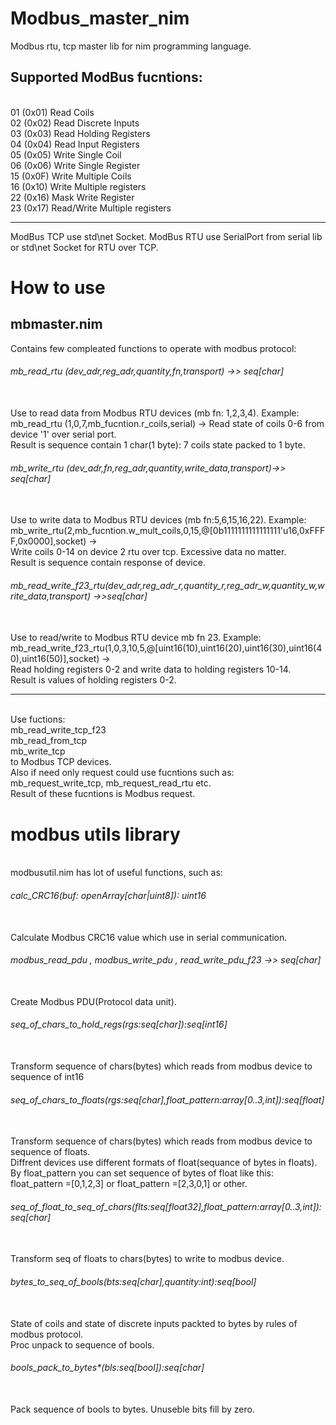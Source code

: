 # Modbus_master_nim
Modbus rtu, tcp master lib for nim programming language.
## Supported ModBus fucntions: 
<br>                                01 (0x01) Read Coils
<br>                           02 (0x02) Read Discrete Inputs
<br>                           03 (0x03) Read Holding Registers
<br>                           04 (0x04) Read Input Registers
<br>                           05 (0x05) Write Single Coil
<br>                            06 (0x06) Write Single Register
<br>                            15 (0x0F) Write Multiple Coils
<br>                            16 (0x10) Write Multiple registers
<br>                            22 (0x16) Mask Write Register
<br>                            23 (0x17) Read/Write Multiple registers
<br>
***
ModBus TCP use std\net Socket. ModBus RTU use SerialPort from serial lib or std\net Socket for RTU over TCP.
# How to use
## mbmaster.nim
Contains few compleated functions to operate with modbus protocol:
###### mb_read_rtu (dev_adr,reg_adr,quantity,fn,transport) ->> seq[char]
<br> Use to read data from Modbus RTU devices (mb fn: 1,2,3,4). Example:
<br> mb_read_rtu (1,0,7,mb_fucntion.r_coils,serial) -> Read state of coils 0-6 from device '1' over serial port.
<br> Result is sequence contain 1 char(1 byte): 7 coils state packed to 1 byte.
###### mb_write_rtu (dev_adr,fn,reg_adr,quantity,write_data,transport)->> seq[char]
<br> Use to write data to Modbus RTU devices (mb fn:5,6,15,16,22). Example:
<br> mb_write_rtu(2,mb_fucntion.w_mult_coils,0,15,@[0b1111111111111111'u16,0xFFFF,0x0000],socket) -> 
<br> Write coils 0-14 on device 2 rtu over tcp. Excessive data no matter.
<br> Result is sequence contain response of device.
###### mb_read_write_f23_rtu(dev_adr,reg_adr_r,quantity_r,reg_adr_w,quantity_w,write_data,transport) ->>seq[char]
<br> Use to read/write to Modbus RTU device mb fn 23. Example:
<br> mb_read_write_f23_rtu(1,0,3,10,5,@[uint16(10),uint16(20),uint16(30),uint16(40),uint16(50)],socket) ->
<br> Read holding registers 0-2 and write data to holding registers 10-14.
<br> Result is values of holding registers 0-2.
***
<br> Use fuctions:
<br> mb_read_write_tcp_f23
<br> mb_read_from_tcp
<br> mb_write_tcp
<br> to Modbus TCP devices.
<br> Also if need only request could use fucntions such as: mb_request_write_tcp, mb_request_read_rtu etc.
<br> Result of these fucntions is Modbus request.
# modbus utils library
<br> modbusutil.nim has lot of useful functions, such as:
###### calc_CRC16(buf: openArray[char|uint8]): uint16
<br> Calculate Modbus CRC16 value which use in serial communication.
###### modbus_read_pdu , modbus_write_pdu , read_write_pdu_f23 ->> seq[char]
<br>Create Modbus PDU(Protocol data unit).
###### seq_of_chars_to_hold_regs(rgs:seq[char]):seq[int16]
<br>Transform sequence of chars(bytes) which reads from modbus device to sequence of int16
###### seq_of_chars_to_floats(rgs:seq[char],float_pattern:array[0..3,int]):seq[float]
<br>Transform sequence of chars(bytes) which reads from modbus device to sequence of floats.
<br>Diffrent devices use different formats of float(sequance of bytes in floats).
<br>By float_pattern you can set sequence of bytes of float like this:
<br>float_pattern =[0,1,2,3] or float_pattern =[2,3,0,1] or other.
###### seq_of_float_to_seq_of_chars(flts:seq[float32],float_pattern:array[0..3,int]):seq[char]
<br> Transform seq of floats to chars(bytes) to write to modbus device.
###### bytes_to_seq_of_bools(bts:seq[char],quantity:int):seq[bool]
<br> State of coils and state of discrete inputs packted to bytes by rules of modbus protocol.
<br> Proc unpack to sequence of bools.
###### bools_pack_to_bytes*(bls:seq[bool]):seq[char]
<br> Pack sequence of bools to bytes. Unuseble bits fill by zero.


